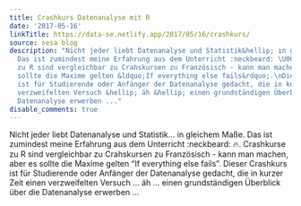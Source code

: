 ```yaml
---
title: Crashkurs Datenanalyse mit R
date: '2017-05-16'
linkTitle: https://data-se.netlify.app/2017/05/16/crashkurs/
source: sesa blog
description: "Nicht jeder liebt Datenanalyse und Statistik&hellip; in gleichem Maße.
  Das ist zumindest meine Erfahrung aus dem Unterricht :neckbeard: \U0001F525. Crashkurse
  zu R sind vergleichbar zu Crahskursen zu Französisch - kann man machen, aber es
  sollte die Maxime gelten &ldquo;If everything else fails&rdquo;.\nDieser Crashkurs
  ist für Studierende oder Anfänger der Datenanalyse gedacht, die in kurzer Zeit einen
  verzweifelten Versuch &hellip; äh &hellip; einen grundständigen Überblick über die
  Datenanalyse erwerben ..."
disable_comments: true
---
```

Nicht jeder liebt Datenanalyse und Statistik&hellip; in gleichem Maße. Das ist zumindest meine Erfahrung aus dem Unterricht :neckbeard: 🔥. Crashkurse zu R sind vergleichbar zu Crahskursen zu Französisch - kann man machen, aber es sollte die Maxime gelten &ldquo;If everything else fails&rdquo;.
Dieser Crashkurs ist für Studierende oder Anfänger der Datenanalyse gedacht, die in kurzer Zeit einen verzweifelten Versuch &hellip; äh &hellip; einen grundständigen Überblick über die Datenanalyse erwerben ...